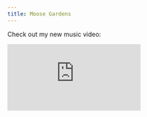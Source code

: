 ```yaml
---
title: Moose Gardens
---
```


Check out my new music video:

<div class="youtube">
    <iframe src="https://www.youtube.com/embed/Li_91PQUm14" title="YouTube" frameborder="0" allowfullscreen></iframe>
</div>
